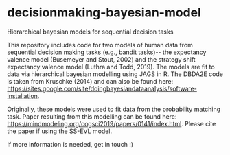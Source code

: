 # decisionmaking-bayesian-model
Hierarchical bayesian models for sequential decision tasks

This repository includes code for two models of human data from sequential decision making tasks (e.g., bandit tasks)-- the expectancy valence model (Busemeyer and Stout, 2002) and the strategy shift expectancy valence model (Luthra and Todd, 2019). The models are fit to data via hierarchical bayesian modelling using JAGS in R. The DBDA2E code is taken from Kruschke (2014) and can also be found here: https://sites.google.com/site/doingbayesiandataanalysis/software-installation.

Originally, these models were used to fit data from the probability matching task. Paper resulting from this modelling can be found here: https://mindmodeling.org/cogsci2019/papers/0141/index.html. Please cite the paper if using the SS-EVL model.

If more information is needed, get in touch :)
